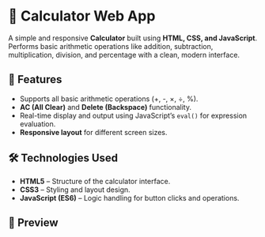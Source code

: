 # 🧮 Calculator Web App

A simple and responsive **Calculator** built using **HTML, CSS, and JavaScript**.  
Performs basic arithmetic operations like addition, subtraction, multiplication, division, and percentage with a clean, modern interface.


## 📌 Features
- Supports all basic arithmetic operations (+, -, ×, ÷, %).  
- **AC (All Clear)** and **Delete (Backspace)** functionality.  
- Real-time display and output using JavaScript’s `eval()` for expression evaluation.  
- **Responsive layout** for different screen sizes.   


## 🛠️ Technologies Used
- **HTML5** – Structure of the calculator interface.  
- **CSS3** – Styling and layout design.  
- **JavaScript (ES6)** – Logic handling for button clicks and operations.  


## 📸 Preview
